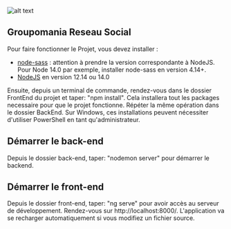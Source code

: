 ![alt text](https://i.imgur.com/MAKC6gw.png)

## Groupomania Reseau Social

Pour faire fonctionner le Projet, vous devez installer :

- [node-sass](https://www.npmjs.com/package/node-sass) : attention à prendre la version correspondante à NodeJS. Pour Node 14.0 par exemple, installer node-sass en version 4.14+.
- [NodeJS](https://nodejs.org/en/download/) en version 12.14 ou 14.0 

Ensuite, depuis un terminal de commande, rendez-vous dans le dossier FrontEnd du projet et taper: "npm install".
Cela installera tout les packages necessaire pour que le projet fonctionne. Répéter la même opération dans le dossier BackEnd.
Sur Windows, ces installations peuvent nécessiter d'utiliser PowerShell en tant qu'administrateur.

## Démarrer le back-end
Depuis le dossier back-end, taper: "nodemon server" pour démarrer le backend. 

## Démarrer le front-end

Depuis le dossier front-end, taper: "ng serve" pour avoir accès au serveur de développement. Rendez-vous sur http://localhost:8000/. L'application va se recharger automatiquement si vous modifiez un fichier source.

